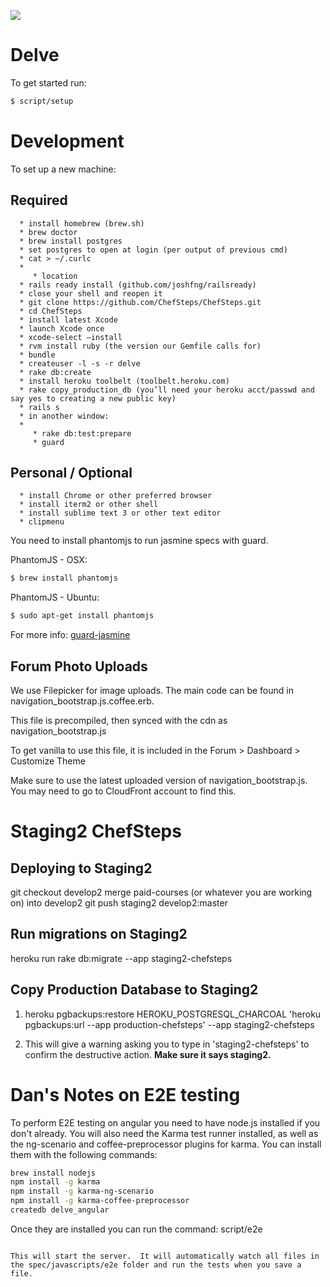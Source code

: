<a href="https://codeclimate.com/github/rails/rails"><img src="https://codeclimate.com/github/rails/rails.png" /></a>

# Delve

To get started run:
```bash
$ script/setup
```

# Development

To set up a new machine:



## Required
   
      * install homebrew (brew.sh)
      * brew doctor
      * brew install postgres
      * set postgres to open at login (per output of previous cmd)
      * cat > ~/.curlc
      * 
         * location
      * rails ready install (github.com/joshfng/railsready)
      * close your shell and reopen it
      * git clone https://github.com/ChefSteps/ChefSteps.git
      * cd ChefSteps
      * install latest Xcode
      * launch Xcode once
      * xcode-select —install
      * rvm install ruby (the version our Gemfile calls for)
      * bundle
      * createuser -l -s -r delve
      * rake db:create
      * install heroku toolbelt (toolbelt.heroku.com)
      * rake copy_production_db (you’ll need your heroku acct/passwd and say yes to creating a new public key)
      * rails s
      * in another window:
      * 
         * rake db:test:prepare
         * guard


## Personal / Optional
 
      * install Chrome or other preferred browser
      * install iterm2 or other shell
      * install sublime text 3 or other text editor
      * clipmenu


You need to install phantomjs to run jasmine specs with guard.

PhantomJS - OSX:
```bash
$ brew install phantomjs
```

PhantomJS - Ubuntu:
```bash
$ sudo apt-get install phantomjs
```

For more info: [guard-jasmine](https://github.com/netzpirat/guard-jasmine)

## Forum Photo Uploads
We use Filepicker for image uploads.  The main code can be found in navigation_bootstrap.js.coffee.erb.

This file is precompiled, then synced with the cdn as navigation_bootstrap.js

To get vanilla to use this file, it is included in the Forum > Dashboard > Customize Theme

Make sure to use the latest uploaded version of navigation_bootstrap.js.  You may need to go to CloudFront account to find this.

Staging2 ChefSteps
=

Deploying to Staging2
-
git checkout develop2
merge paid-courses (or whatever you are working on) into develop2
git push staging2 develop2:master

Run migrations on Staging2
-
heroku run rake db:migrate --app staging2-chefsteps

Copy Production Database to Staging2
-
1. heroku pgbackups:restore HEROKU_POSTGRESQL_CHARCOAL 'heroku pgbackups:url --app production-chefsteps' --app staging2-chefsteps

2. This will give a warning asking you to type in 'staging2-chefsteps' to confirm the destructive action.  **Make sure it says staging2.**


# Dan's Notes on E2E testing
To perform E2E testing on angular you need to have node.js installed if you don't already.  You will also need the Karma test runner installed, as well as the ng-scenario and coffee-preprocessor plugins for karma.  You can install them with the following commands:
```bash
brew install nodejs
npm install -g karma
npm install -g karma-ng-scenario
npm install -g karma-coffee-preprocessor
createdb delve_angular
```

Once they are installed you can run the command:
script/e2e
```

This will start the server.  It will automatically watch all files in the spec/javascripts/e2e folder and run the tests when you save a file.


